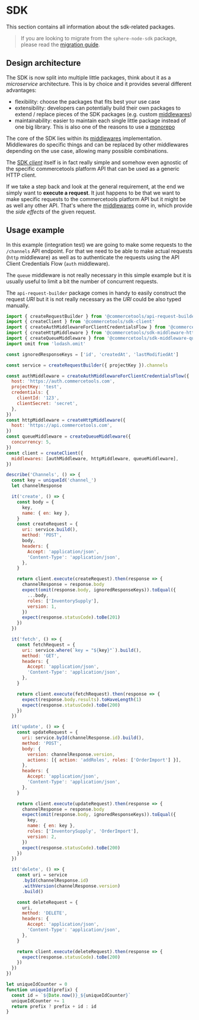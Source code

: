 # SDK

This section contains all information about the sdk-related packages.

> If you are looking to migrate from the `sphere-node-sdk` package, please read the [migration guide](/sdk/upgrading-from-sphere-node-sdk.md).

## Design architecture

The SDK is now split into multiple little packages, think about it as a _microservice_ architecture. This is by choice and it provides several different advantages:

* flexibility: choose the packages that fits best your use case
* extensibility: developers can potentially build their own packages to extend / replace pieces of the SDK packages (e.g. custom [middlewares](/sdk/Middlewares.md))
* maintainability: easier to maintain each single little package instead of one big library. This is also one of the reasons to use a [monorepo](https://github.com/lerna/lerna)

The core of the SDK lies within its [middlewares](/sdk/Middlewares.md) implementation.
Middlewares do specific things and can be replaced by other middlewares depending on the use case, allowing many possible combinations.

The [SDK _client_](/sdk/api/README.md#sdk-client) itself is in fact really simple and somehow even agnostic of the specific commercetools platform API that can be used as a generic HTTP client.

If we take a step back and look at the general requirement, at the end we simply want to **execute a request**. It just happens to be that we want to make specific requests to the commercetools platform API but it might be as well any other API. That's where the [middlewares](/sdk/Middlewares.md) come in, which provide the _side effects_ of the given request.

## Usage example

In this example (integration test) we are going to make some requests to the `/channels` API endpoint. For that we need to be able to make actual requests (`http` middleware) as well as to authenticate the requests using the API Client Credentials Flow (`auth` middleware).

The `queue` middleware is not really necessary in this simple example but it is usually useful to limit a bit the number of concurrent requests.

The `api-request-builder` package comes in handy to easily construct the request _URI_ but it is not really necessary as the _URI_ could be also typed manually.

```js
import { createRequestBuilder } from '@commercetools/api-request-builder'
import { createClient } from '@commercetools/sdk-client'
import { createAuthMiddlewareForClientCredentialsFlow } from '@commercetools/sdk-middleware-auth'
import { createHttpMiddleware } from '@commercetools/sdk-middleware-http'
import { createQueueMiddleware } from '@commercetools/sdk-middleware-queue'
import omit from 'lodash.omit'

const ignoredResponseKeys = ['id', 'createdAt', 'lastModifiedAt']

const service = createRequestBuilder({ projectKey }).channels

const authMiddleware = createAuthMiddlewareForClientCredentialsFlow({
  host: 'https://auth.commercetools.com',
  projectKey: 'test',
  credentials: {
    clientId: '123',
    clientSecret: 'secret',
  },
})
const httpMiddleware = createHttpMiddleware({
  host: 'https://api.commercetools.com',
})
const queueMiddleware = createQueueMiddleware({
  concurrency: 5,
})
const client = createClient({
  middlewares: [authMiddleware, httpMiddleware, queueMiddleware],
})

describe('Channels', () => {
  const key = uniqueId('channel_')
  let channelResponse

  it('create', () => {
    const body = {
      key,
      name: { en: key },
    }
    const createRequest = {
      uri: service.build(),
      method: 'POST',
      body,
      headers: {
        Accept: 'application/json',
        'Content-Type': 'application/json',
      },
    }

    return client.execute(createRequest).then(response => {
      channelResponse = response.body
      expect(omit(response.body, ignoredResponseKeys)).toEqual({
        ...body,
        roles: ['InventorySupply'],
        version: 1,
      })
      expect(response.statusCode).toBe(201)
    })
  })

  it('fetch', () => {
    const fetchRequest = {
      uri: service.where(`key = "${key}"`).build(),
      method: 'GET',
      headers: {
        Accept: 'application/json',
        'Content-Type': 'application/json',
      },
    }

    return client.execute(fetchRequest).then(response => {
      expect(response.body.results).toHaveLength(1)
      expect(response.statusCode).toBe(200)
    })
  })

  it('update', () => {
    const updateRequest = {
      uri: service.byId(channelResponse.id).build(),
      method: 'POST',
      body: {
        version: channelResponse.version,
        actions: [{ action: 'addRoles', roles: ['OrderImport'] }],
      },
      headers: {
        Accept: 'application/json',
        'Content-Type': 'application/json',
      },
    }

    return client.execute(updateRequest).then(response => {
      channelResponse = response.body
      expect(omit(response.body, ignoredResponseKeys)).toEqual({
        key,
        name: { en: key },
        roles: ['InventorySupply', 'OrderImport'],
        version: 2,
      })
      expect(response.statusCode).toBe(200)
    })
  })

  it('delete', () => {
    const uri = service
      .byId(channelResponse.id)
      .withVersion(channelResponse.version)
      .build()

    const deleteRequest = {
      uri,
      method: 'DELETE',
      headers: {
        Accept: 'application/json',
        'Content-Type': 'application/json',
      },
    }

    return client.execute(deleteRequest).then(response => {
      expect(response.statusCode).toBe(200)
    })
  })
})

let uniqueIdCounter = 0
function uniqueId(prefix) {
  const id = `${Date.now()}_${uniqueIdCounter}`
  uniqueIdCounter += 1
  return prefix ? prefix + id : id
}
```
